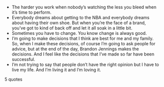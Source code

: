  - The harder you work when nobody’s watching the less you bleed when it’s time to perform.
 - Everybody dreams about getting to the NBA and everybody dreams about having their own shoe. But when you’re the face of a brand, you’ve got to kind of back off and let it all soak in a little bit.
 - Sometimes you have to change. You know change is always good.
 - I’m going to make decisions that I think are best for me and my family. So, when I make these decisions, of course I’m going to ask people for advice, but at the end of the day, Brandon Jennings makes the decisions. And I feel like the decisions that I’ve made so far have been successful.
 - I’m not trying to say that people don’t have the right opinion but I have to live my life. And I’m living it and I’m loving it.

5 quotes